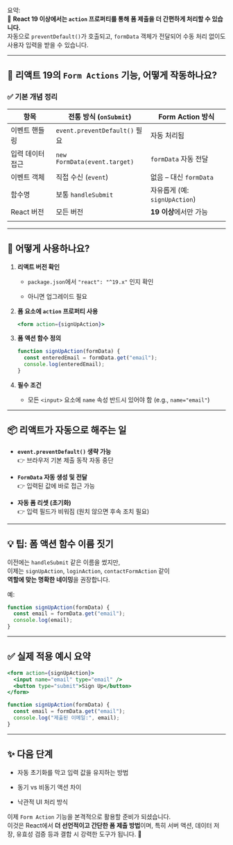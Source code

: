 요약:  
📌 **React 19 이상에서는 `action` 프로퍼티를 통해 폼 제출을 더 간편하게 처리할 수 있습니다.**  
자동으로 `preventDefault()`가 호출되고, `formData` 객체가 전달되어 수동 처리 없이도 사용자 입력을 받을 수 있습니다.

---

## 🚀 리액트 19의 `Form Actions` 기능, 어떻게 작동하나요?

### ✅ 기본 개념 정리

| 항목        | 전통 방식 (`onSubmit`)           | Form Action 방식           |
| --------- | ---------------------------- | ------------------------ |
| 이벤트 핸들링   | `event.preventDefault()` 필요  | 자동 처리됨                   |
| 입력 데이터 접근 | `new FormData(event.target)` | `formData` 자동 전달         |
| 이벤트 객체    | 직접 수신 (`event`)              | 없음 – 대신 `formData`       |
| 함수명       | 보통 `handleSubmit`            | 자유롭게 (예: `signUpAction`) |
| React 버전  | 모든 버전                        | **19 이상**에서만 가능          |
|           |                              |                          |

---

## 🎯 어떻게 사용하나요?

1. **리액트 버전 확인**
    
    - `package.json`에서 `"react": "^19.x"` 인지 확인
        
    - 아니면 업그레이드 필요
        
2. **폼 요소에 `action` 프로퍼티 사용**
    
    ```jsx
    <form action={signUpAction}>
    ```
    
3. **폼 액션 함수 정의**
    
    ```js
    function signUpAction(formData) {
      const enteredEmail = formData.get("email");
      console.log(enteredEmail);
    }
    ```
    
4. **필수 조건**
    
    - 모든 `<input>` 요소에 `name` 속성 반드시 있어야 함 (e.g., `name="email"`)
        

---

## 📦 리액트가 자동으로 해주는 일

- **`event.preventDefault()` 생략 가능**  
    👉 브라우저 기본 제출 동작 자동 중단
    
- **`FormData` 자동 생성 및 전달**  
    👉 입력된 값에 바로 접근 가능
    
- **자동 폼 리셋 (초기화)**  
    👉 입력 필드가 비워짐 (원치 않으면 후속 조치 필요)
    

---

## 💡 팁: 폼 액션 함수 이름 짓기

이전에는 `handleSubmit` 같은 이름을 썼지만,  
이제는 `signUpAction`, `loginAction`, `contactFormAction` 같이  
**역할에 맞는 명확한 네이밍**을 권장합니다.

예:

```js
function signUpAction(formData) {
  const email = formData.get("email");
  console.log(email);
}
```

---

## ✅ 실제 적용 예시 요약

```jsx
<form action={signUpAction}>
  <input name="email" type="email" />
  <button type="submit">Sign Up</button>
</form>
```

```js
function signUpAction(formData) {
  const email = formData.get("email");
  console.log("제출된 이메일:", email);
}
```

---

## ✨ 다음 단계

- 자동 초기화를 막고 입력 값을 유지하는 방법
    
- 동기 vs 비동기 액션 차이
    
- 낙관적 UI 처리 방식
    

이제 `Form Action` 기능을 본격적으로 활용할 준비가 되셨습니다.  
이것은 React에서 **더 선언적이고 간단한 폼 제출 방법**이며, 특히 서버 액션, 데이터 저장, 유효성 검증 등과 결합 시 강력한 도구가 됩니다. 💪